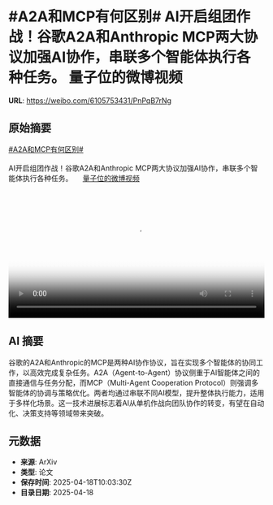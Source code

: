 # #A2A和MCP有何区别# AI开启组团作战！谷歌A2A和Anthropic MCP两大协议加强AI协作，串联多个智能体执行各种任务。 量子位的微博视频

**URL**: https://weibo.com/6105753431/PnPqB7rNg

## 原始摘要

<a href="https://m.weibo.cn/search?containerid=231522type%3D1%26t%3D10%26q%3D%23A2A%E5%92%8CMCP%E6%9C%89%E4%BD%95%E5%8C%BA%E5%88%AB%23&amp;extparam=%23A2A%E5%92%8CMCP%E6%9C%89%E4%BD%95%E5%8C%BA%E5%88%AB%23" data-hide=""><span class="surl-text">#A2A和MCP有何区别#</span></a> <br><br>AI开启组团作战！谷歌A2A和Anthropic MCP两大协议加强AI协作，串联多个智能体执行各种任务。 <a href="https://video.weibo.com/show?fid=1034:5156791055745101" data-hide=""><span class="url-icon"><img style="width: 1rem;height: 1rem" src="https://h5.sinaimg.cn/upload/2015/09/25/3/timeline_card_small_video_default.png" referrerpolicy="no-referrer"></span><span class="surl-text">量子位的微博视频</span></a> <br clear="both"><div style="clear: both"></div><video controls="controls" poster="https://tvax2.sinaimg.cn/orj480/006Fd7o3ly1i0kyfx5hiwj30u01hcq5m.jpg" style="width: 100%"><source src="https://f.video.weibocdn.com/o0/Rm70N8JLlx08nzh7PTK801041200mymj0E010.mp4?label=mp4_720p&amp;template=720x1280.24.0&amp;ori=0&amp;ps=1CwnkDw1GXwCQx&amp;Expires=1744974154&amp;ssig=WtRf%2FL%2BVQq&amp;KID=unistore,video"><source src="https://f.video.weibocdn.com/o0/Mrt3uoBZlx08nzh7jEM801041200dCrO0E010.mp4?label=mp4_hd&amp;template=540x960.24.0&amp;ori=0&amp;ps=1CwnkDw1GXwCQx&amp;Expires=1744974154&amp;ssig=%2FlKmfZ6bdY&amp;KID=unistore,video"><source src="https://f.video.weibocdn.com/o0/KueXuu34lx08nzh7LOZy010412007seg0E010.mp4?label=mp4_ld&amp;template=360x640.24.0&amp;ori=0&amp;ps=1CwnkDw1GXwCQx&amp;Expires=1744974154&amp;ssig=W9vc7qo9HN&amp;KID=unistore,video"><p>视频无法显示，请前往<a href="https://video.weibo.com/show?fid=1034%3A5156791055745101" target="_blank" rel="noopener noreferrer">微博视频</a>观看。</p></video>

## AI 摘要

谷歌的A2A和Anthropic的MCP是两种AI协作协议，旨在实现多个智能体的协同工作，以高效完成复杂任务。A2A（Agent-to-Agent）协议侧重于AI智能体之间的直接通信与任务分配，而MCP（Multi-Agent Cooperation Protocol）则强调多智能体的协调与策略优化。两者均通过串联不同AI模型，提升整体执行能力，适用于多样化场景。这一技术进展标志着AI从单机作战向团队协作的转变，有望在自动化、决策支持等领域带来突破。

## 元数据

- **来源**: ArXiv
- **类型**: 论文
- **保存时间**: 2025-04-18T10:03:30Z
- **目录日期**: 2025-04-18
